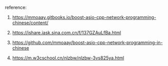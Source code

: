 

reference:

1. https://mmoaay.gitbooks.io/boost-asio-cpp-network-programming-chinese/content/

2. https://ishare.iask.sina.com.cn/f/137GZAuLfBa.html

3. https://github.com/mmoaay/boost-asio-cpp-network-programming-in-chinese

4. https://m.w3cschool.cn/nlzbw/nlzbw-3vs825ya.html

